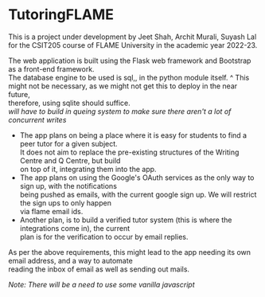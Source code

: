 # TutoringFLAME

This is a project under development by Jeet Shah, Archit Murali, Suyash Lal  
for the CSIT205 course of FLAME University in the academic year 2022-23.  

The web application is built using the Flask web framework and Bootstrap as a front-end framework.  
The database engine to be used is sql,, in the python module itself.
^ This might not be necessary, as we might not get this to deploy in the near future,  
therefore, using sqlite should suffice.  
_will have to build in queing system to make sure there aren't a lot of concurrent writes_


- The app plans on being a place where it is easy for students to find a peer tutor for a given subject.  
It does not aim to replace the pre-existing structures of the Writing Centre and Q Centre, but build  
on top of it, integrating them into the app.  
- The app plans on using the Google's OAuth services as the only way to sign up, with the notifications  
being pushed as emails, with the current google sign up. We will restrict the sign ups to only happen  
via flame email ids.  
- Another plan, is to build a verified tutor system (this is where the integrations come in), the current  
plan is for the verification to occur by email replies.

As per the above requirements, this might lead to the app needing its own email address, and a way to automate  
reading the inbox of email as well as sending out mails.



_Note: There will be a need to use some vanilla javascript_
